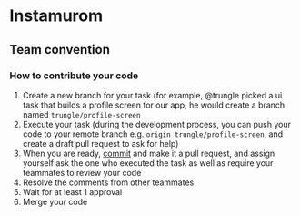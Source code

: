 # Instamurom

## Team convention

### How to contribute your code

1. Create a new branch for your task (for example, @trungle picked a ui task that builds a profile screen for our app, he would create a branch named `trungle/profile-screen`
2. Execute your task (during the development process, you can push your code to your remote branch e.g. `origin trungle/profile-screen`, and create a draft pull request to ask for help)
3. When you are ready, [commit](https://github.com/conventional-changelog/commitlint) and make it a pull request, and assign yourself ask the one who executed the task as well as require your teammates to review your code
4. Resolve the comments from other teammates
5. Wait for at least 1 approval
6. Merge your code
